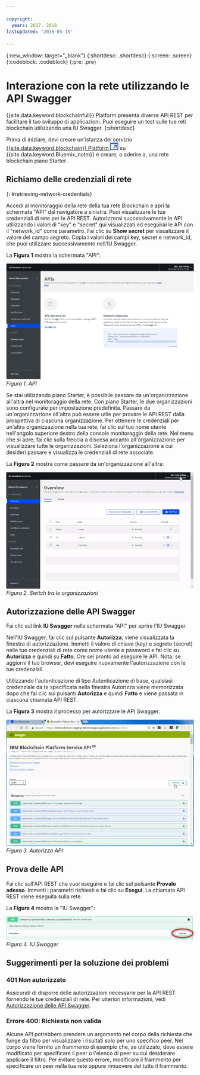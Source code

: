 ```yaml
---

copyright:
  years: 2017, 2018
lastupdated: "2018-05-15"

---
```


{:new_window: target="_blank"}
{:shortdesc: .shortdesc}
{:screen: .screen}
{:codeblock: .codeblock}
{:pre: .pre}

# Interazione con la rete utilizzando le API Swagger 

{{site.data.keyword.blockchainfull}} Platform presenta diverse API REST per facilitare il tuo sviluppo di applicazioni. Puoi eseguire un test sulle tue reti blockchain utilizzando una IU Swagger.
{:shortdesc}

Prima di iniziare, devi creare un'istanza del servizio [{{site.data.keyword.blockchain}} Platform ![Icona link esterno](../images/external_link.svg "Icona link esterno")](https://console.bluemix.net/catalog/services/blockchain) su {{site.data.keyword.Bluemix_notm}} e creare, o aderire a, una rete blockchain piano Starter <!--or Enterprise Plan -->.


## Richiamo delle credenziali di rete

{: #retrieving-network-credentials}

Accedi al monitoraggio della rete della tua rete Blockchain e apri la schermata "API" dal navigatore a sinistra. Puoi visualizzare le tue credenziali di rete per le API REST. Autorizzerai successivamente le API utilizzando i valori di "key" e "secret" qui visualizzati ed eseguirai le API con il "network_id" come parametro. Fai clic su **Show secret** per visualizzare il valore del campo segreto. Copia i valori dei campi key, secret e network_id, che puoi utilizzare successivamente nell'IU Swagger.

<!-- Removing this code snippet so people don't try to use these values
```
},
   "x-api": {
       "url": "https://ibmblockchain.bluemix.net",
       "key": "PeerOrg1",
       "network_id": "e1f5b3341b1d483bbaf829f601144023",
       "secret": "71a329aabde9ff20de0aa4bfafd72a4466d78c87f637e7ff92c2534b5ce81cc0"
   }
```
-->

La **Figura 1** mostra la schermata "API":

![Schermata API](../images/API_screen_starter.png "Schermata API")
*Figura 1. API*

Se stai utilizzando piano Starter, è possibile passare da un'organizzazione all'altra nel monitoraggio della rete. Con piano Starter, le due organizzazioni sono configurate per impostazione predefinita. Passare da un'organizzazione all'altra può essere utile per provare le API REST dalla prospettiva di ciascuna organizzazione. Per ottenere le credenziali per un'altra organizzazione nella tua rete, fai clic sul tuo nome utente nell'angolo superiore destro della console monitoraggio della rete. Nel menu che si apre, fai clic sulla freccia a discesa accanto all'organizzazione per visualizzare tutte le organizzazioni. Seleziona l'organizzazione a cui desideri passare e visualizza le credenziali di rete associate.

La **Figura 2** mostra come passare da un'organizzazione all'altra: 

![Switch tra le organizzazioni](../images/switch_orgs_starter.gif "Switch tra le organizzazioni")  
*Figura 2. Switch tra le organizzazioni*


## Autorizzazione delle API Swagger

Fai clic sul link **IU Swagger** nella schermata "API" per aprire l'IU Swagger.  
<!-- remove this line because the link is different depending on if you are starter or enterprise plan
You can also open the Swagger UI with the URL in the connection profiles. For example, `http://blockchain-swagger-dev.stage1.mybluemix.net`.
-->

Nell'IU Swagger, fai clic sul pulsante **Autorizza**; viene visualizzata la finestra di autorizzazione. Immetti il valore di chiave (key) e segreto (secret) nelle tue credenziali di rete come nome utente e password e fai clic su **Autorizza** e quindi su **Fatto**. Ore sei pronto ad eseguire le API. Nota: se aggiorni il tuo browser, devi eseguire nuovamente l'autorizzazione con le tue credenziali.

Utilizzando l'autenticazione di tipo Autenticazione di base, qualsiasi credenziale da te specificata nella finestra Autorizza viene memorizzata dopo che fai clic sui pulsanti **Autorizza** e quindi **Fatto** e viene passata in ciascuna chiamata API REST.

La **Figura 3** mostra il processo per autorizzare le API Swagger: 

![Autorizza API](../images/swaggerUIAuthorize.gif "Autorizza API")  
*Figura 3. Autorizza API*


## Prova delle API

Fai clic sull'API REST che vuoi eseguire e fai clic sul pulsante **Provalo adesso**. Immetti i parametri richiesti e fai clic su **Esegui**. La chiamata API REST viene eseguita sulla rete.

La **Figura 4** mostra la "IU Swagger":

![IU Swagger](../images/swaggerUITryItOut.png "IU Swagger")  
*Figura 4. IU Swagger*


## Suggerimenti per la soluzione dei problemi

### 401 Non autorizzato  
  Assicurati di disporre delle autorizzazioni necessarie per la API REST fornendo le tue credenziali di rete. Per ulteriori informazioni, vedi [Autorizzazione delle API Swagger](#authorizing-swagger-apis).

### Errore 400: Richiesta non valida
  Alcune API potrebbero prendere un argomento nel corpo della richiesta che funge da filtro per visualizzare i risultati solo per uno specifico peer. Nel corpo viene fornito un frammento di esempio che, se utilizzato, deve essere modificato per specificare il peer o l'elenco di peer su cui desiderare applicare il filtro. Per evitare questo errore, modificare il frammento per specificare un peer nella tua rete oppure rimuovere del tutto il frammento.
